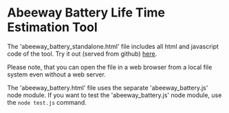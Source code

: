 # Abeeway Battery Life Time Estimation Tool
The 'abeeway_battery_standalone.html' file includes all html and javascript code of the tool. 
Try it out (served from github) 
[here](https://htmlpreview.github.io/?https://github.com/norbertherbert/abeeway_battery/blob/main/abeeway_battery_standalone.html).

Please note, that you can open the file in a web browser from a local file system even without a web server.

The 'abeeway_battery.html' file uses the separate 'abeeway_battery.js' node module. If you want to test the 'abeeway_battery.js' node module, use the `node test.js` command.
